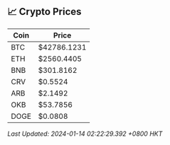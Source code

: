 ## 📈 Crypto Prices

| Coin | Price |
| ---- | ----- |
| BTC | $42786.1231 |
| ETH | $2560.4405 |
| BNB | $301.8162 |
| CRV | $0.5524 |
| ARB | $2.1492 |
| OKB | $53.7856 |
| DOGE | $0.0808 |

_Last Updated: 2024-01-14 02:22:29.392 +0800 HKT_